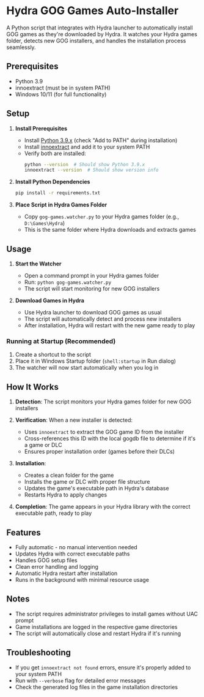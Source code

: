 # Hydra GOG Games Auto-Installer

A Python script that integrates with Hydra launcher to automatically install GOG games as they're downloaded by Hydra. It watches your Hydra games folder, detects new GOG installers, and handles the installation process seamlessly.

## Prerequisites

- Python 3.9
- innoextract (must be in system PATH)
- Windows 10/11 (for full functionality)

## Setup

1. **Install Prerequisites**
   - Install [Python 3.9.x](https://www.python.org/downloads/release/python-3913/) (check "Add to PATH" during installation)
   - Install [innoextract](https://constexpr.org/innoextract/) and add it to your system PATH
   - Verify both are installed:
     ```bash
     python --version  # Should show Python 3.9.x
     innoextract --version  # Should show version info
     ```

2. **Install Python Dependencies**
   ```bash
   pip install -r requirements.txt
   ```

3. **Place Script in Hydra Games Folder**
   - Copy `gog-games.watcher.py` to your Hydra games folder (e.g., `D:\Games\Hydra`)
   - This is the same folder where Hydra downloads and extracts games

## Usage

1. **Start the Watcher**
   - Open a command prompt in your Hydra games folder
   - Run: `python gog-games.watcher.py`
   - The script will start monitoring for new GOG installers

2. **Download Games in Hydra**
   - Use Hydra launcher to download GOG games as usual
   - The script will automatically detect and process new installers
   - After installation, Hydra will restart with the new game ready to play

### Running at Startup (Recommended)
1. Create a shortcut to the script
2. Place it in Windows Startup folder (`shell:startup` in Run dialog)
3. The watcher will now start automatically when you log in

## How It Works

1. **Detection**: The script monitors your Hydra games folder for new GOG installers

2. **Verification**: When a new installer is detected:
   - Uses `innoextract` to extract the GOG game ID from the installer
   - Cross-references this ID with the local gogdb file to determine if it's a game or DLC
   - Ensures proper installation order (games before their DLCs)

3. **Installation**:
   - Creates a clean folder for the game
   - Installs the game or DLC with proper file structure
   - Updates the game's executable path in Hydra's database
   - Restarts Hydra to apply changes

4. **Completion**: The game appears in your Hydra library with the correct executable path, ready to play

## Features

- Fully automatic - no manual intervention needed
- Updates Hydra with correct executable paths
- Handles GOG setup files
- Clean error handling and logging
- Automatic Hydra restart after installation
- Runs in the background with minimal resource usage

## Notes

- The script requires administrator privileges to install games without UAC prompt
- Game installations are logged in the respective game directories
- The script will automatically close and restart Hydra if it's running

## Troubleshooting

- If you get `innoextract not found` errors, ensure it's properly added to your system PATH
- Run with `--verbose` flag for detailed error messages
- Check the generated log files in the game installation directories
